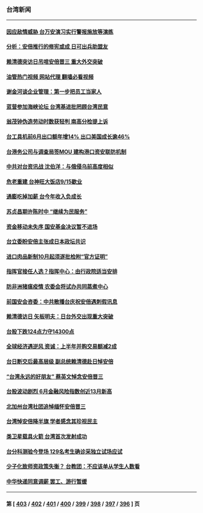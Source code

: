 ### 台湾新闻
---
#### [因应敌情威胁 台万安演习实行警报施放等演练](../../pages/ncid1349361/n13778950.md?07121645) 
#### [分析：安倍推行的修宪或成 日可出兵助盟友](../../pages/ncid1349361/n13778809.md?07121645) 
#### [赖清德突访日吊唁安倍晋三 重大外交突破](../../pages/ncid1349361/n13778710.md?07121645) 
#### [油管热门视频 网站代理 翻墙必看视频](http://209.222.30.114:81/youtube.html?07121645)
#### [谢金河谈企业管理：第一步把员工当家人](../../pages/ncid1349361/n13778483.md?07121645) 
#### [蓝营参加海峡论坛 台湾基进批罔顾台湾民意](../../pages/ncid1349361/n13778586.md?07121645) 
#### [翁茂钟伪造劳动时数获轻判 南高分检提上诉](../../pages/ncid1349361/n13778605.md?07121645) 
#### [台工具机前6月出口额年增14% 出口美国成长逾46%](../../pages/ncid1349361/n13778533.md?07121645) 
#### [台港务公司与调查局签MOU 建构港口资安联防机制](../../pages/ncid1349361/n13778588.md?07121645) 
#### [中共对台资讯战 沈伯洋：与俄侵乌前高度相似](../../pages/ncid1349361/n13778584.md?07121645) 
#### [危老重建 台神旺大饭店9/15歇业](../../pages/ncid1349361/n13778560.md?07121645) 
#### [通膨吃掉加薪 台今年收入负成长](../../pages/ncid1349361/n13778534.md?07121645) 
#### [苏贞昌期许陈时中 “继续为民服务”](../../pages/ncid1349361/n13778538.md?07121645) 
#### [资金移动未失序 国安基金决议暂不进场](../../pages/ncid1349361/n13778540.md?07121645) 
#### [台立委盼安倍主张成日本政坛共识](../../pages/ncid1349361/n13778485.md?07121645) 
#### [进口肉品新制10月起须逐批检附“官方证明”](../../pages/ncid1349361/n13778512.md?07121645) 
#### [指挥官接任人选？指挥中心：由行政院适当安排](../../pages/ncid1349361/n13778509.md?07121645) 
#### [防非洲猪瘟疫情 农委会将试办共同蒸煮中心](../../pages/ncid1349361/n13778515.md?07121645) 
#### [前国安会咨委：中共散播台庆祝安倍遇刺假讯息](../../pages/ncid1349361/n13778487.md?07121645) 
#### [赖清德访日 矢板明夫：日台外交出现重大突破](../../pages/ncid1349361/n13778415.md?07121645) 
#### [台股下跌124点力守14300点](../../pages/ncid1349361/n13778463.md?07121645) 
#### [全球经济遇逆风 资诚：上半年并购交易额减2成](../../pages/ncid1349361/n13778465.md?07121645) 
#### [台日断交后最高层级 副总统赖清德赴日悼安倍](../../pages/ncid1349361/n13778480.md?07121645) 
#### [“台湾永远的好朋友” 蔡英文悼念安倍晋三](../../pages/ncid1349361/n13778354.md?07121645) 
#### [台股波动剧烈 6月金融风险指数创近13月新高](../../pages/ncid1349361/n13778185.md?07121645) 
#### [北加州台湾社团追悼缅怀安倍晋三](../../pages/ncid1349361/n13778221.md?07121645) 
#### [台湾悼安倍降半旗 学者感念其珍视民主](../../pages/ncid1349361/n13777728.md?07121645) 
#### [类卫星载具火箭  台湾首次发射成功](../../pages/ncid1349361/n13777700.md?07121645) 
#### [台分科测验今登场 129名考生确诊采独立试场应试](../../pages/ncid1349361/n13777693.md?07121645) 
#### [少子化致师资政策失衡？ 台教团：不应该单从学生人数看](../../pages/ncid1349361/n13777694.md?07121645) 
#### [中华快递同意调薪 罢工、游行暂缓](../../pages/ncid1349361/n13777692.md?07121645) 

---
#### 第 [ [403](./403.md?07121645) / [402](./402.md?07121645) / [401](./401.md?07121645) / [400](./400.md?07121645) / [399](./399.md?07121645) / [398](./398.md?07121645) / [397](./397.md?07121645) / [396](./396.md?07121645) ] 页
